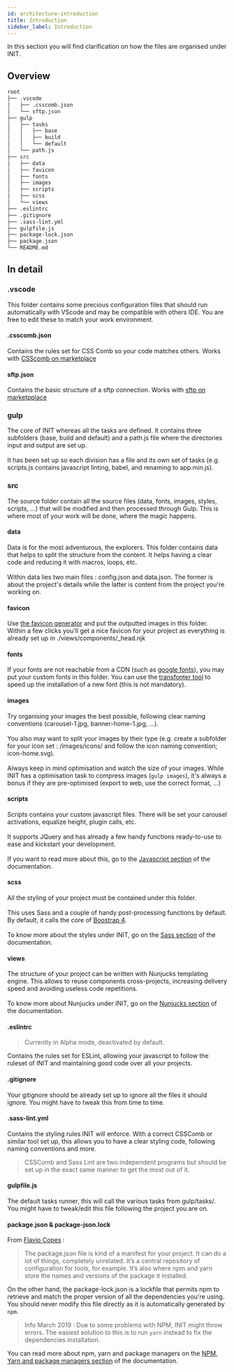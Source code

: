 ```yaml
---
id: architecture-introduction
title: Introduction
sidebar_label: Introduction
---
```

In this section you will find clarification on how the files are organised under INIT.

## Overview

```bash
root
├── .vscode
│   ├── .csscomb.json
│   └── sftp.json
├── gulp
│   ├── tasks
│   │   ├── base
│   │   ├── build
│   │   └── default
│   └── path.js
├── src
│   ├── data
│   ├── favicon
│   ├── fonts
│   ├── images
│   ├── scripts
│   ├── scss
│   └── views
├── .eslintrc
├── .gitignore
├── .sass-lint.yml
├── gulpfile.js
├── package-lock.json
├── package.json
└── README.md
```
## In detail

### .vscode

This folder contains some precious configuration files that should run automatically with VScode and may be compatible with others IDE. You are free to edit these to match your work environment.

#### .csscomb.json

Contains the rules set for CSS Comb so your code matches others. 
Works with [CSScomb on marketplace](https://marketplace.visualstudio.com/items?itemName=mrmlnc.vscode-csscomb)

#### sftp.json

Contains the basic structure of a sftp connection. Works with [sftp on marketpplace](https://marketplace.visualstudio.com/items?itemName=liximomo.sftp)

### gulp

The core of INIT whereas all the tasks are defined. It contains three subfolders (base, build and default) and a path.js file where the directories input and output are set up.
\
\
It has been set up so each division has a file and its own set of tasks (e.g. scripts.js contains javascript linting, babel, and renaming to app.min.js).

### src

The source folder contain all the source files (data, fonts, images, styles, scripts, ...) that will be modified and then processed through Gulp. This is where most of your work will be done, where the magic happens.

#### data

Data is for the most adventurous, the explorers. This folder contains data that helps to split the structure from the content. It helps having a clear code and reducing it with macros, loops, etc.
\
\
Within data lies two main files : config.json and data.json. The former is about the project's details while the latter is content from the project you're working on.

#### favicon

Use [the favicon generator](https://favicon.io/favicon-converter/) and put the outputted images in this folder. Within a few clicks you'll get a nice favicon for your project as everything is already set up in  ./views/components/_head.njk

#### fonts

If your fonts are not reachable from a CDN (such as [google fonts](https://fonts.google.com/)), you may put your custom fonts in this folder. You can use the [transfonter tool](https://transfonter.org/) to speed up the installation of a new font (this is not mandatory).

#### images

Try organising your images the best possible, following clear naming conventions (carousel-1.jpg, banner-home-1.jpg, ...).
\
\
You also may want to split your images by their type (e.g. create a subfolder for your icon set : /images/icons/ and follow the icon naming convention; icon-home.svg).
\
\
Always keep in mind optimisation and watch the size of your images. While INIT has a optimisation task to compress images (`gulp images`), it's always a bonus if they are pre-optimised (export to web, use the correct format, ...)

#### scripts

Scripts contains your custom javascript files. There will be set your carousel activations, equalize height, plugin calls, etc.
\
\
It supports JQuery and has already a few handy functions ready-to-use to ease and kickstart your development.
\
\
If you want to read more about this, go to the [Javascript section](architecture-javascript.md) of the documentation.

#### scss

All the styling of your project must be contained under this folder.
\
\
This uses Sass and a couple of handy post-processing functions by default. By default, it calls the core of [Boostrap 4](https://getbootstrap.com/).
\
\
To know more about the styles under INIT, go on the [Sass section](architecture-sass.md) of the documentation.

#### views

The structure of your project can be written with Nunjucks templating engine. This allows to reuse components cross-projects, increasing delivery speed and avoiding useless code repetitions.
\
\
To know more about Nunjucks under INIT, go on the [Nunjucks section](architecture-nunjucks.md) of the documentation.

#### .eslintrc

> Currently in Alpha mode, deactivated by default.

Contains the rules set for ESLint, allowing your javascript to follow the ruleset of INIT and maintaining good code over all your projects.

#### .gitignore

Your gitignore should be already set up to ignore all the files it should ignore. You might have to tweak this from time to time.

#### .sass-lint.yml

Contains the styling rules INIT will enforce. With a correct CSSComb or similar tool set up, this allows you to have a clear styling code, following naming conventions and more.

> CSSComb and Sass Lint are two independent programs but should be set up in the exact same manner to get the most out of it.

#### gulpfile.js

The default tasks runner, this will call the various tasks from gulp/tasks/. You might have to tweak/edit this file following the project you are on.

#### package.json & package-json.lock

From [Flavio Copes](https://flaviocopes.com/package-json/) :
> The package.json file is kind of a manifest for your project. It can do a lot of things, completely unrelated. It’s a central repository of configuration for tools, for example. It’s also where npm and yarn store the names and versions of the package it installed.

On the other hand, the package-lock.json is a lockfile that permits npm to retrieve and match the proper version of all the dependencies you're using. You should never modify this file directly as it is automatically generated by `npm`.

> Info March 2019 :  Due to some problems with NPM, INIT might throw errors. The easiest solution to this is to run `yarn` instead to fix the dependencies installation.

You can read more about npm, yarn and package managers on the [NPM, Yarn and package managers section](../advanced/advanced-package-manager.md) of the documentation.